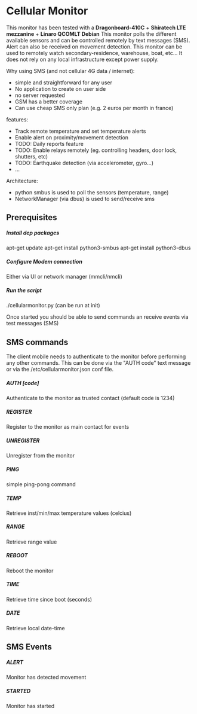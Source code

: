 # Cellular Monitor

This monitor has been tested with a **Dragonboard-410C** + **Shiratech LTE mezzanine** + **Linaro QCOMLT Debian**
This monitor polls the different available sensors and can be controlled remotely by text messages (SMS).
Alert can also be received on movement detection.
This monitor can be used to remotely watch secondary-residence, warehouse, boat, etc...
It does not rely on any local infrastructure except power supply.

Why using SMS (and not cellular 4G data / internet):
- simple and straightforward for any user
- No application to create on user side
- no server requested
- GSM has a better coverage
- Can use cheap SMS only plan (e.g. 2 euros per month in france)

features:
- Track remote temperature and set temperature alerts
- Enable alert on proximity/movement detection
- TODO: Daily reports feature
- TODO: Enable relays remotely (eg. controlling headers, door lock, shutters, etc)
- TODO: Earthquake detection (via accelerometer, gyro...)
- ...

Architecture:
- python smbus is used to poll the sensors (temperature, range)
- NetworkManager (via dbus) is used to send/receive sms

## Prerequisites
##### Install dep packages
apt-get update
apt-get install python3-smbus
apt-get install python3-dbus

##### Configure Modem connection
Either via UI or network manager (mmcli/nmcli)

##### Run the script
./cellularmonitor.py
(can be run at init)

Once started you should be able to send commands an receive events via test messages (SMS)

## SMS commands

The client mobile needs to authenticate to the monitor before performing any other commands.
This can be done via the "AUTH code" text message or via the /etc/cellularmonitor.json conf file.

##### AUTH [code]
Authenticate to the monitor as trusted contact (default code is 1234)
##### REGISTER
Register to the monitor as main contact for events
##### UNREGISTER
Unregister from the monitor
##### PING
simple ping-pong command
##### TEMP
Retrieve inst/min/max temperature values (celcius)
##### RANGE
Retrieve range value
##### REBOOT
Reboot the monitor
##### TIME
Retrieve time since boot (seconds)
##### DATE
Retrieve local date-time

## SMS Events
##### ALERT
Monitor has detected movement
##### STARTED
Monitor has started
